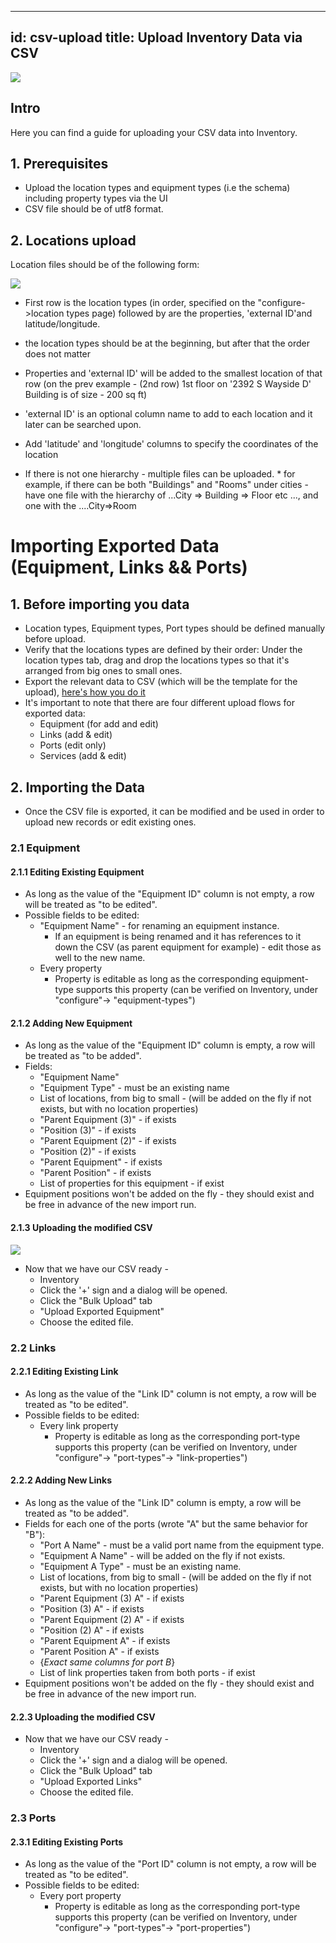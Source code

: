 
---
id: csv-upload
title: Upload Inventory Data via CSV    
---

![](https://s3.amazonaws.com/purpleheadband.images/wiki/uploadmenu.png)

## Intro

Here you can find a guide for uploading your CSV data into Inventory.

## 1. Prerequisites

* Upload the location types and equipment types (i.e the schema) including property types via the UI
* CSV file should be of utf8 format.

## 2. Locations upload

Location files should be of the following form:

![](https://s3.amazonaws.com/purpleheadband.images/wiki/full_location.png)

* First row is the location types (in order, specified on the "configure->location types page) followed by are the properties, 'external ID'and latitude/longitude.
* the location  types should be at the beginning, but after  that the order does not matter
* Properties and 'external ID' will be added to the smallest location of that row (on the prev example - (2nd row) 1st floor on '2392 S Wayside D' Building is of size - 200 sq ft)
* 'external ID' is an optional column name to add to each location and it later can be searched upon.
* Add 'latitude' and 'longitude' columns to specify the coordinates of the location

* If there is not one hierarchy - multiple files can be uploaded.
      * for example, if there can be both "Buildings" and "Rooms" under cities - have one file with the hierarchy of ...City => Building => Floor etc ..., and one with the ....City=>Room

# Importing Exported Data (Equipment, Links && Ports)


## 1. Before importing you data
* Location types, Equipment types, Port types should be defined manually before upload.
* Verify that the locations types are defined by their order:
Under the location types tab, drag and drop the locations types so that it's arranged from big ones to small ones.
* Export the relevant data to CSV (which will be the template for the upload), [here's how you do it](equipment-export.md)
* It's important to note that there are four different upload flows for exported data:
	* Equipment (for add and edit)
	* Links (add & edit)
	* Ports (edit only)
	* Services (add & edit) 
## 2. Importing the Data

* Once the CSV file is exported, it can be modified and be used in order to upload new records or edit existing ones.
### 2.1 Equipment
#### 2.1.1 Editing Existing Equipment
* As long as the value of the "Equipment ID" column is not empty, a row will be treated as "to be edited".
* Possible fields to be edited:
   * "Equipment Name" - for renaming an equipment instance.
      * If an equipment is being renamed and it has references to it down the CSV (as parent equipment for example) - edit those as well to the new name.
   * Every property
      * Property is editable as long as the corresponding equipment-type supports this property (can be verified on Inventory, under "configure"-> "equipment-types")

#### 2.1.2 Adding New Equipment

* As long as the value of the "Equipment ID" column is empty, a row will be treated as "to be added".
* Fields:
   * "Equipment Name"
   * "Equipment Type" - must be an existing name
   * List of locations, from big to small - (will be added on the fly if not exists, but with no location properties)
   * "Parent Equipment (3)" - if exists
   *  "Position (3)" - if exists
   * "Parent Equipment (2)" - if exists
   * "Position (2)" - if exists
   * "Parent Equipment" - if exists
   * "Parent Position" - if exists
   * List of properties for this equipment - if exist
* Equipment positions won't be added on the fly - they should exist and be free in advance of the new import run.

#### 2.1.3 Uploading the modified CSV



![](https://s3.amazonaws.com/purpleheadband.images/wiki/exported_data_for_upload.png)

* Now that we have our CSV ready - 
   *  Inventory
   * Click the '+' sign and a dialog will be opened.
   * Click the "Bulk Upload" tab
   * "Upload Exported Equipment"
   * Choose the edited file.

### 2.2 Links
#### 2.2.1 Editing Existing Link
* As long as the value of the "Link ID" column is not empty, a row will be treated as "to be edited".
* Possible fields to be edited:
   * Every link property
      * Property is editable as long as the corresponding port-type supports this property (can be verified on Inventory, under "configure"-> "port-types"-> "link-properties")

#### 2.2.2 Adding New Links

* As long as the value of the "Link ID" column is empty, a row will be treated as "to be added".
* Fields for each one of the ports (wrote "A" but the same behavior for "B"):
   * "Port A Name" - must be a valid port name from the equipment type.
   * "Equipment A Name" - will be added on the fly if not exists.
   * "Equipment A Type" - must be an existing name.
   * List of locations, from big to small - (will be added on the fly if not exists, but with no location properties)
   * "Parent Equipment (3) A" - if exists
   * "Position (3) A" - if exists
   * "Parent Equipment (2) A" - if exists
   * "Position (2) A" - if  exists
   * "Parent Equipment A" - if exists
   * "Parent Position A" - if exists
   * {*Exact same columns for  port B*}
   * List of link properties taken from both ports - if exist
* Equipment positions won't be added on the fly - they should exist and be free in advance of the new import run.

#### 2.2.3 Uploading the modified CSV
* Now that we have our CSV ready - 
   *  Inventory
   * Click the '+' sign and a dialog will be opened.
   * Click the "Bulk Upload" tab
   * "Upload Exported Links"
   * Choose the edited file.

### 2.3 Ports
#### 2.3.1 Editing Existing Ports
* As long as the value of the "Port ID" column is not empty, a row will be treated as "to be edited".
* Possible fields to be edited:
   * Every port property
      * Property is editable as long as the corresponding port-type supports this property (can be verified on Inventory, under "configure"-> "port-types"-> "port-properties")
